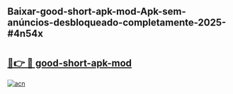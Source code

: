 ## Baixar-good-short-apk-mod-Apk-sem-anúncios-desbloqueado-completamente-2025-#4n54x

# <h2><a href="https://ainizakaria.my?title=good-short-apk-mod&ref=22M">🔗👉 🔴 good-short-apk-mod</a></h2>

[![acn](https://github.com/user-attachments/assets/0f9c940e-d8b0-45ae-aac7-cd30a18b3e1c)](https://ainizakaria.my?title=good-short-apk-mod&ref=22M)

